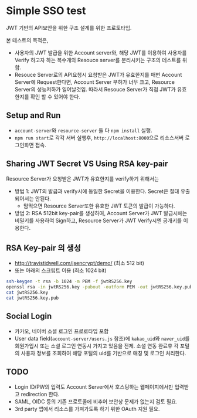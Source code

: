 # Simple SSO test

JWT 기반의 API보안을 위한 구조 설계를 위한 프로토타입.

본 테스트의 목적은,

- 사용자의 JWT 발급을 위한 Account server와, 해당 JWT를 이용하여 사용자를 Verify 하고자 하는 복수개의 Resouce server를 분리시키는 구조의 테스트를 위함.
- Resouce Server로의 API요청시 요청받은 JWT가 유효한지를 매번 Account Server에 Request한다면, Account Server 부하가 너무 크고, Resource Server의 성능저하가 일어날것임. 따라서 Resouce Server가 직접 JWT가 유효한지를 확인 할 수 있어야 한다.

## Setup and Run

- `account-server`와 `resource-server` 둘 다 `npm install` 실행.
- `npm run start`로 각각 서버 실행후, `http://localhost:8000`으로 리소스서버 로그인화면 접속.

## Sharing JWT Secret VS Using RSA key-pair

Resource Server가 요청받은 JWT가 유효한지를 verify하기 위해서는

- 방법 1: JWT의 발급과 verify시에 동일한 Secret을 이용한다. Secret은 절대 유출되어서는 안된다.
  - 맘먹으면 Resource Server또한 유효한 JWT 토큰의 발급이 가능하다.
- 방법 2: RSA 512bit key-pair를 생성하여, Account Server가 JWT 발급시에는 비밀키를 사용하여 Sign하고, Resource Server가 JWT Verify시엔 공개키를 이용한다.

## RSA Key-pair 의 생성

- http://travistidwell.com/jsencrypt/demo/ (최소 512 bit)
- 또는 아래의 스크립트 이용 (최소 1024 bit)

```sh
ssh-keygen -t rsa -b 1024 -m PEM -f jwtRS256.key
openssl rsa -in jwtRS256.key -pubout -outform PEM -out jwtRS256.key.pub
cat jwtRS256.key
cat jwtRS256.key.pub
```

## Social Login

- 카카오, 네이버 소셜 로그인 프로로타입 포함
- User data field(`account-server/users.js` 참조)에 `kakao_uid`와 `naver_uid`를 회원가입시 또는 소셜 로그인 연동시 가지고 있음을 전제. 소셜 연동 완료후 각 포털의 사용자 정보를 조회하여 해당 포털의 uid를 기반으로 매칭 및 로그인 처리한다.

## TODO

- Login ID/PW의 입력도 Account Server에서 호스팅하는 웹페이지에서만 입력받고 redirection 한다.
- SAML, OIDC 등의 기존 프로토콜에 비추어 보안상 문제가 없는지 검토 필요.
- 3rd party 앱에서 리소스를 가져가도록 하기 위한 OAuth 지원 필요.
